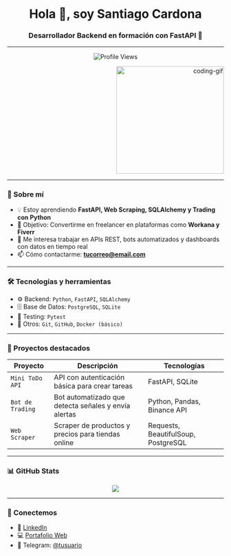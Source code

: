 <h1 align="center">Hola 👋, soy Santiago Cardona</h1>
<h3 align="center">Desarrollador Backend en formación con FastAPI 🚀</h3>

---

<p align="center">
  <img src="https://komarev.com/ghpvc/?username=santicardona&label=Profile%20views&color=0e75b6&style=flat" alt="Profile Views" />
</p>

<p align="right">
  <img src="https://media.giphy.com/media/qgQUggAC3Pfv687qPC/giphy.gif" width="250" alt="coding-gif">
</p>

---

### 🧠 Sobre mí

- 💡 Estoy aprendiendo **FastAPI, Web Scraping, SQLAlchemy y Trading con Python**  
- 🎯 Objetivo: Convertirme en freelancer en plataformas como **Workana y Fiverr**
- 💼 Me interesa trabajar en APIs REST, bots automatizados y dashboards con datos en tiempo real
- 📫 Cómo contactarme: **tucorreo@email.com**

---

### 🛠️ Tecnologías y herramientas

- ⚙️ Backend: `Python`, `FastAPI`, `SQLAlchemy`
- 🗄️ Base de Datos: `PostgreSQL`, `SQLite`
- 🧪 Testing: `Pytest`
- 🔧 Otros: `Git`, `GitHub`, `Docker (básico)`

---

### 📂 Proyectos destacados

| Proyecto | Descripción | Tecnologías |
| -------- | ----------- | ----------- |
| `Mini ToDo API` | API con autenticación básica para crear tareas | FastAPI, SQLite |
| `Bot de Trading` | Bot automatizado que detecta señales y envía alertas | Python, Pandas, Binance API |
| `Web Scraper` | Scraper de productos y precios para tiendas online | Requests, BeautifulSoup, PostgreSQL |

---

### 📊 GitHub Stats

<p align="center">
  <img src="https://github-readme-stats.vercel.app/api?username=santicardona&show_icons=true&theme=tokyonight" />
</p>

---

### 🤝 Conectemos

- 💼 [LinkedIn](https://linkedin.com/in/tu-perfil)
- 💻 [Portafolio Web](https://tuportafolio.com)
- 💬 Telegram: [@tusuario](https://t.me/tusuario)
